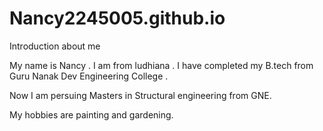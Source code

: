 # Nancy2245005.github.io

Introduction about me

My name is Nancy . I am from ludhiana . I have completed my B.tech from Guru Nanak Dev Engineering College . 

Now I am persuing Masters in Structural engineering from GNE.

My hobbies are painting and gardening.
